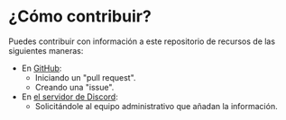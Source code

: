 # ¿Cómo contribuir?

Puedes contribuir con información a este repositorio de recursos de las siguientes maneras:

* En [GitHub](https://github.com/trans-en-espanol/transespdiscord-recursos):
    * Iniciando un "pull request".
    * Creando una "issue".
* En [el servidor de Discord](https://servidor.transespdiscord.net):
    * Solicitándole al equipo administrativo que añadan la información.
